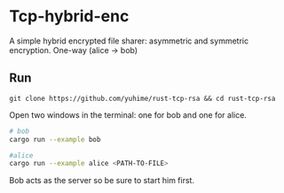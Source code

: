 # Tcp-hybrid-enc
A simple hybrid encrypted file sharer: asymmetric and symmetric encryption.
One-way (alice -> bob)
## Run
```
git clone https://github.com/yuhime/rust-tcp-rsa && cd rust-tcp-rsa
```
Open two windows in the terminal: one for bob and one for alice.
```bash
# bob
cargo run --example bob

#alice
cargo run --example alice <PATH-TO-FILE>
```
Bob acts as the server so be sure to start him first.